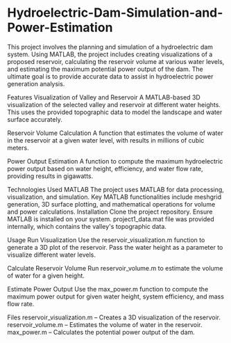 # Hydroelectric-Dam-Simulation-and-Power-Estimation
This project involves the planning and simulation of a hydroelectric dam system. Using MATLAB, the project includes creating visualizations of a proposed reservoir, calculating the reservoir volume at various water levels, and estimating the maximum potential power output of the dam. The ultimate goal is to provide accurate data to assist in hydroelectric power generation analysis.

Features
Visualization of Valley and Reservoir
A MATLAB-based 3D visualization of the selected valley and reservoir at different water heights. This uses the provided topographic data to model the landscape and water surface accurately.

Reservoir Volume Calculation
A function that estimates the volume of water in the reservoir at a given water level, with results in millions of cubic meters.

Power Output Estimation
A function to compute the maximum hydroelectric power output based on water height, efficiency, and water flow rate, providing results in gigawatts.

Technologies Used
MATLAB
The project uses MATLAB for data processing, visualization, and simulation. Key MATLAB functionalities include meshgrid generation, 3D surface plotting, and mathematical operations for volume and power calculations.
Installation
Clone the project repository.
Ensure MATLAB is installed on your system.
project1_data.mat file was provided internally, which contains the valley's topographic data.

Usage
Run Visualization
Use the reservoir_visualization.m function to generate a 3D plot of the reservoir. Pass the water height as a parameter to visualize different water levels.

Calculate Reservoir Volume
Run reservoir_volume.m to estimate the volume of water for a given height.

Estimate Power Output
Use the max_power.m function to compute the maximum power output for given water height, system efficiency, and mass flow rate.

Files
reservoir_visualization.m – Creates a 3D visualization of the reservoir.
reservoir_volume.m – Estimates the volume of water in the reservoir.
max_power.m – Calculates the potential power output of the dam.
